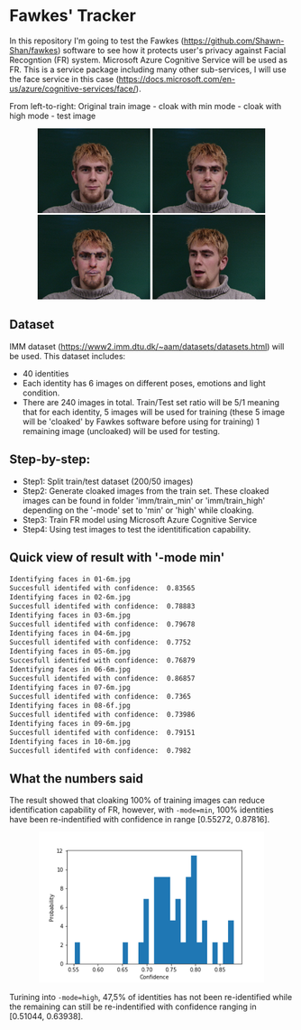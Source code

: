# Fawkes' Tracker

In this repository I'm going to test the Fawkes (https://github.com/Shawn-Shan/fawkes) software to see how it protects user's privacy against Facial Recogntion (FR) system. Microsoft Azure Cognitive Service will be used as FR. This is a service package including many other sub-services, I will use the face service in this case (https://docs.microsoft.com/en-us/azure/cognitive-services/face/).

From left-to-right: Original train image - cloak with min mode - cloak with high mode - test image 
<p align='center'>
  <img src='https://github.com/minha12/test_fawkes/blob/master/imm/train/01-1m.jpg' width='200'>
  <img src='https://github.com/minha12/test_fawkes/blob/master/imm/train_min/01-1m_min_cloaked.png' width='200'>
  <img src='https://github.com/minha12/test_fawkes/blob/master/imm/train_high/01-1m_high_cloaked.png' width='200'>
  <img src='https://github.com/minha12/test_fawkes/blob/master/imm/test/01-6m.jpg' width='200'>
</p> 

## Dataset

IMM dataset (https://www2.imm.dtu.dk/~aam/datasets/datasets.html) will be used. This dataset includes:
- 40 identities 
- Each identity has 6 images on different poses, emotions and light condition.
- There are 240 images in total. Train/Test set ratio will be 5/1 meaning that for each identity, 5 images will be used for training (these 5 image will be 'cloaked' by Fawkes software before using for training) 1 remaining image (uncloaked) will be used for testing.

## Step-by-step:
- Step1: Split train/test dataset (200/50 images)
- Step2: Generate cloaked images from the train set. These cloaked images can be found in folder 'imm/train_min' or 'imm/train_high' depending on the '-mode' set to 'min' or 'high' while cloaking.
- Step3: Train FR model using Microsoft Azure Cognitive Service
- Step4: Using test images to test the identitification capability. 

## Quick view of result with '-mode min'

```
Identifying faces in 01-6m.jpg
Succesfull identifed with confidence:  0.83565
Identifying faces in 02-6m.jpg
Succesfull identifed with confidence:  0.78883
Identifying faces in 03-6m.jpg
Succesfull identifed with confidence:  0.79678
Identifying faces in 04-6m.jpg
Succesfull identifed with confidence:  0.7752
Identifying faces in 05-6m.jpg
Succesfull identifed with confidence:  0.76879
Identifying faces in 06-6m.jpg
Succesfull identifed with confidence:  0.86857
Identifying faces in 07-6m.jpg
Succesfull identifed with confidence:  0.7365
Identifying faces in 08-6f.jpg
Succesfull identifed with confidence:  0.73986
Identifying faces in 09-6m.jpg
Succesfull identifed with confidence:  0.79151
Identifying faces in 10-6m.jpg
Succesfull identifed with confidence:  0.7982
```

## What the numbers said
The result showed that cloaking 100% of training images can reduce identification capability of FR, however, with ```-mode=min```, 100% identities have been re-indentified with confidence in range [0.55272, 0.87816]. 

<p align='center'>
  <img src='https://github.com/minha12/test_fawkes/blob/master/confidence_hist.png' width='400'>
</p> 

Turining into ```-mode=high```, 47,5% of identities has not been re-identified while the remaining can still be re-indentified with confidence ranging in [0.51044, 0.63938].



